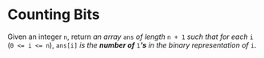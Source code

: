 # Counting Bits

Given an integer `n`, return _an array_ `ans` _of length_ `n + 1` _such that for each_ `i` (`0 <= i <= n`), `ans[i]` _is the **number of**_ `1`_**'s** in the binary representation of_ `i`.
